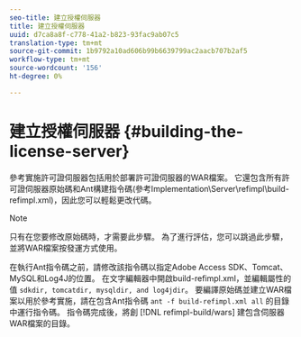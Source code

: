 ```yaml
---
seo-title: 建立授權伺服器
title: 建立授權伺服器
uuid: d7ca8a8f-c778-41a2-b823-93fac9ab07c5
translation-type: tm+mt
source-git-commit: 1b9792a10ad606b99b6639799ac2aacb707b2af5
workflow-type: tm+mt
source-wordcount: '156'
ht-degree: 0%

---
```



# 建立授權伺服器 {#building-the-license-server}

參考實施許可證伺服器包括用於部署許可證伺服器的WAR檔案。 它還包含所有許可證伺服器原始碼和Ant構建指令碼(參考Implementation\Server\refimpl\build-refimpl.xml)，因此您可以輕鬆更改代碼。

>[!NOTE]
>
>只有在您要修改原始碼時，才需要此步驟。 為了進行評估，您可以跳過此步驟，並將WAR檔案按發運方式使用。

在執行Ant指令碼之前，請修改該指令碼以指定Adobe Access SDK、Tomcat、MySQL和Log4J的位置。 在文字編輯器中開啟build-refimpl.xml，並編輯屬性的值 `sdkdir, tomcatdir, mysqldir, and log4jdir`。 要編譯原始碼並建立WAR檔案以用於參考實施，請在包含Ant指令碼 `ant -f build-refimpl.xml all` 的目錄中運行指令碼。 指令碼完成後，將創 [!DNL refimpl-build/wars] 建包含伺服器WAR檔案的目錄。
